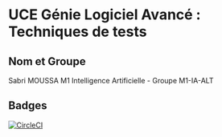 # UCE Génie Logiciel Avancé : Techniques de tests

## Nom et Groupe

Sabri MOUSSA
M1 Intelligence Artificielle - Groupe M1-IA-ALT

## Badges

[![CircleCI](https://circleci.com/gh/Mariateb/ceri-m1-techniques-de-test.svg?style=svg)](https://circleci.com/gh/Mariateb/ceri-m1-techniques-de-test)